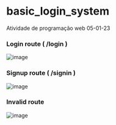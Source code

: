 # basic_login_system
Atividade de programação web 05-01-23


### Login route ( /login )

![image](https://user-images.githubusercontent.com/88283829/210726009-e7c4f036-d164-4516-9b71-8f467b34234b.png)


### Signup route  ( /signin )

![image](https://user-images.githubusercontent.com/88283829/210840082-08d0c486-8773-42ff-a138-0bc16e5cb829.png)


### Invalid route 

![image](https://user-images.githubusercontent.com/88283829/210835842-5e2898f4-aa69-41d9-a6d8-67943c773382.png)
